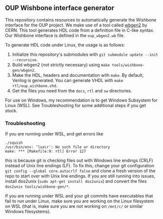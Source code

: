 ## OUP Wishbone interface generator

This repository contains resources to automatically generate the Wishbone interface for the OUP project. We make use of a tool called [wbgen2](https://ohwr.org/project/wishbone-gen/wikis/Home) by CERN. This tool generates HDL code from a definition file in C-like syntax. Our Wishbone interface is defined in the `oup_wbgen2.wb` file.

To generate HDL code under Linux, the usage is as follows:

1. Initialize this repository's submodules with `git submodule update --init --recursive`.
2. Build wbgen2 (not strictly necessary) using `make tools/wishbone-gen/wbgen2`.
2. Make the HDL, headers and documentation with `make`. By default, Verilog is generated. You can generate VHDL with `make rtl/oup_wishbone.vhd`.
3. Get the files you need from the `docs`, `rtl` and `sw` directories.

For use on Windows, my recommendation is to get Windows Subsystem for Linux (WSL). See Troubleshooting for some additional steps if you get stuck.

### Troubleshooting

If you are running under WSL, and get errors like 
```
./squish
/usr/bin/env: ‘lua\r’: No such file or directory
make: *** [Makefile:9: rtl] Error 127
```
this is because git is checking files out with Windows line endings (CRLF) instead of Unix line endings (LF). 
To fix this, change your git configuration `git config --global core.autocrlf false` and clone a fresh version of the repo to start over with Unix line endings. If you are still running into issues, install dos2unix (`sudo apt-get install dos2unix`) and convert the files `dos2unix tools/wishbone-gen/*`.

If you are running under WSL and your git commits have executables that fail to run under Linux, make sure you are working on the Linux filesystem on WSL (that is, make sure you are not working on `/mnt/c/` or similar Windows filesystems).
